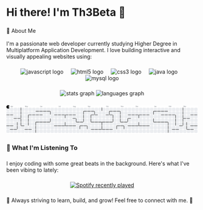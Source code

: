 <h1 align="left">Hi there! I'm Th3Beta 👋</h1>

###

<p align="left">🚀 About Me<br><br>I'm a passionate web developer currently studying Higher Degree in Multiplatform Application Development. I love building interactive and visually appealing websites using:</p>

###

<div align="center">
  <img src="https://cdn.jsdelivr.net/gh/devicons/devicon/icons/javascript/javascript-original.svg" height="40" alt="javascript logo"  />
  <img width="12" />
  <img src="https://cdn.jsdelivr.net/gh/devicons/devicon/icons/html5/html5-original.svg" height="40" alt="html5 logo"  />
  <img width="12" />
  <img src="https://cdn.jsdelivr.net/gh/devicons/devicon/icons/css3/css3-original.svg" height="40" alt="css3 logo"  />
  <img width="12" />
  <img src="https://cdn.jsdelivr.net/gh/devicons/devicon/icons/java/java-original.svg" height="40" alt="java logo"  />
  <img width="12" />
  <img src="https://cdn.jsdelivr.net/gh/devicons/devicon/icons/mysql/mysql-original.svg" height="40" alt="mysql logo"  />
</div>

###

<div align="center">
  <img src="https://github-readme-stats.vercel.app/api?username=Th3Beta&hide_title=false&hide_rank=false&show_icons=true&include_all_commits=true&count_private=true&disable_animations=false&theme=tokyonight&locale=en&hide_border=true&order=1" height="150" alt="stats graph"  />
  <img src="https://github-readme-stats.vercel.app/api/top-langs?username=Th3Beta&locale=en&hide_title=false&layout=compact&card_width=320&langs_count=10&theme=tokyonight&hide_border=true&order=2" height="150" alt="languages graph"  />
</div>

###

<picture>
  <source media="(prefers-color-scheme: dark)" srcset="https://raw.githubusercontent.com/Th3Beta/Th3Beta/output/pacman-contribution-graph-dark.svg">
  <source media="(prefers-color-scheme: light)" srcset="https://raw.githubusercontent.com/Th3Beta/Th3Beta/output/pacman-contribution-graph.svg">
  <img alt="pacman contribution graph" src="https://raw.githubusercontent.com/Th3Beta/Th3Beta/output/pacman-contribution-graph.svg">
</picture>

###

<h3 align="left">🎵 What I'm Listening To</h3>

###

<p align="left">I enjoy coding with some great beats in the background. Here's what I've been vibing to lately:</p>

###

<div align="center">
  <a href="https://open.spotify.com/user/31j5rlt5zr5amjn4c4njtmksma3i">
    <img src="https://spotify-recently-played-readme.vercel.app/api?user=31j5rlt5zr5amjn4c4njtmksma3i&count=8&unique=true" alt="Spotify recently played"  />
  </a>
</div>

###

<p align="left">🎯 Always striving to learn, build, and grow! Feel free to connect with me. 🚀</p>

###
